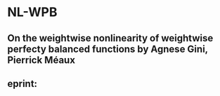 # NL-WPB
## On the weightwise nonlinearity of weightwise perfecty balanced functions by Agnese Gini, Pierrick Méaux
## eprint: 
